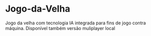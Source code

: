 # Jogo-da-Velha
Jogo da velha com tecnologia IA integrada para fins de jogo contra máquina. Disponível também versão muliplayer local
